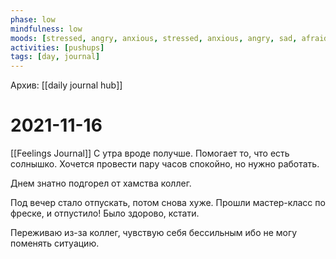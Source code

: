 ```yaml
---
phase: low
mindfulness: low
moods: [stressed, angry, anxious, stressed, anxious, angry, sad, afraid, anxious, tired]
activities: [pushups]
tags: [day, journal]
---
```

Архив: [[daily journal hub]]
# 2021-11-16
[[Feelings Journal]]
С утра вроде получше. Помогает то, что есть солнышко.
Хочется провести пару часов спокойно, но нужно работать.

Днем знатно подгорел от хамства коллег.

Под вечер стало отпускать, потом снова хуже.
Прошли мастер-класс по фреске, и отпустило! Было здорово, кстати.

Переживаю из-за коллег, чувствую себя бессильным ибо не могу поменять ситуацию.